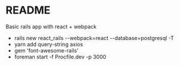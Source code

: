 # README

Basic rails app with react + webpack


* rails new react_rails --webpack=react --database=postgresql -T
* yarn add query-string axios
* gem 'font-awesome-rails'
* foreman start -f Procfile.dev -p 3000